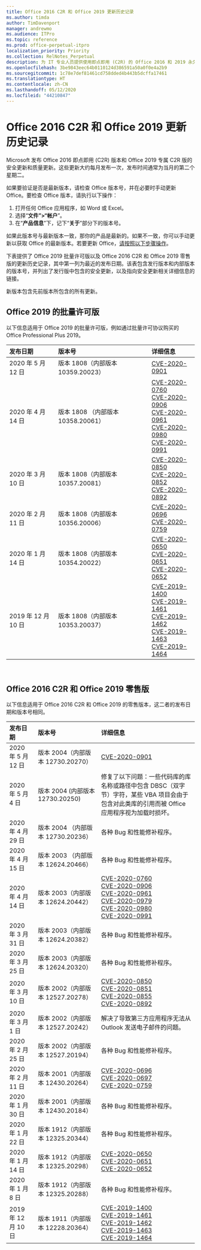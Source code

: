 ```yaml
---
title: Office 2016 C2R 和 Office 2019 更新历史记录
ms.author: timda
author: TimDavenport
manager: andrewmo
ms.audience: ITPro
ms.topic: reference
ms.prod: office-perpetual-itpro
localization_priority: Priority
ms.collection: RelNotes_Perpetual
description: 为 IT 专业人员提供使用即点即用 (C2R) 的 Office 2016 和 2019 永久版本的更新历史记录
ms.openlocfilehash: 3be9843eec64b0110124d386591a50a0f0e4a2b9
ms.sourcegitcommit: 1c78e7def81461cd758dded4b443b5dcffa17461
ms.translationtype: HT
ms.contentlocale: zh-CN
ms.lasthandoff: 05/12/2020
ms.locfileid: "44210847"
---
```

# <a name="update-history-for-office-2016-c2r-and-office-2019"></a>Office 2016 C2R 和 Office 2019 更新历史记录

Microsoft 发布 Office 2016 即点即用 (C2R) 版本和 Office 2019 专属 C2R 版的安全更新和质量更新。这些更新大约每月发布一次，发布时间通常为当月的第二个星期二。

如果要验证是否是最新版本，请检查 Office 版本号，并在必要时手动更新 Office。要检查 Office 版本，请执行以下操作：

  1.    打开任何 Office 应用程序，如 Word 或 Excel。
  2.    选择“**文件”>“帐户**”。
  3.    在“**产品信息**”下，记下“**关于**”部分下的版本号。

如果此版本号与最新版本一致，那你的产品是最新的。如果不一致，你可以手动更新以获取 Office 的最新版本。若要更新 Office，[请按照以下步骤操作](https://support.office.com/article/2ab296f3-7f03-43a2-8e50-46de917611c5)。


下表提供了 Office 2019 批量许可版以及 Office 2016 C2R 和 Office 2019 零售版的更新历史记录，其中第一列为最近的发布日期。该表包含发行版本和内部版本的版本号，并列出了发行版中包含的安全更新，以及指向安全更新相关详细信息的链接。

新版本包含先前版本所包含的所有更新。

## <a name="volume-licensed-versions-of-office-2019"></a>Office 2019 的批量许可版
以下信息适用于 Office 2019 的批量许可版，例如通过批量许可协议购买的 Office Professional Plus 2019。

|**发布日期**|**版本号**|**详细信息**|
|:-----|:-----|:-----|
|2020 年 5 月12 日   |版本 1808（内部版本 10359.20023）  |[CVE-2020-0901](https://portal.msrc.microsoft.com/zh-CN/security-guidance/advisory/CVE-2020-0901) <br/> |
|2020 年 4 月 14 日   |版本 1808 （内部版本 10358.20061）  |[CVE-2020-0760](https://portal.msrc.microsoft.com/zh-CN/security-guidance/advisory/CVE-2020-0760) <br/> [CVE-2020-0906](https://portal.msrc.microsoft.com/zh-CN/security-guidance/advisory/CVE-2020-0906) <br/> [CVE-2020-0961](https://portal.msrc.microsoft.com/zh-CN/security-guidance/advisory/CVE-2020-0961) <br/> [CVE-2020-0980](https://portal.msrc.microsoft.com/zh-CN/security-guidance/advisory/CVE-2020-0980) <br/>[CVE-2020-0991](https://portal.msrc.microsoft.com/zh-CN/security-guidance/advisory/CVE-2020-0991) <br/> |
|2020 年 3 月 10 日   |版本 1808（内部版本 10357.20081）  |[CVE-2020-0850](https://portal.msrc.microsoft.com/zh-CN/security-guidance/advisory/CVE-2020-0850) <br/> [CVE-2020-0852](https://portal.msrc.microsoft.com/zh-CN/security-guidance/advisory/CVE-2020-0852) <br/> [CVE-2020-0892](https://portal.msrc.microsoft.com/zh-CN/security-guidance/advisory/CVE-2020-0892) <br/>  |
|2020 年 2 月 11 日   |版本 1808（内部版本 10356.20006）  |[CVE-2020-0696](https://portal.msrc.microsoft.com/zh-CN/security-guidance/advisory/CVE-2020-0696) <br/> [CVE-2020-0759](https://portal.msrc.microsoft.com/zh-CN/security-guidance/advisory/CVE-2020-0759) <br/>  |
|2020 年 1 月 14 日   |版本 1808（内部版本 10354.20022）  |[CVE-2020-0650](https://portal.msrc.microsoft.com/zh-CN/security-guidance/advisory/CVE-2020-0650) <br/> [CVE-2020-0651](https://portal.msrc.microsoft.com/zh-CN/security-guidance/advisory/CVE-2020-0651) <br/> [CVE-2020-0652](https://portal.msrc.microsoft.com/zh-CN/security-guidance/advisory/CVE-2020-0652) <br/>  |
|2019 年 12 月 10 日   |版本 1808（内部版本 10353.20037）  |[CVE-2019-1400](https://portal.msrc.microsoft.com/zh-CN/security-guidance/advisory/CVE-2019-1400) <br/> [CVE-2019-1461](https://portal.msrc.microsoft.com/zh-CN/security-guidance/advisory/CVE-2019-1461) <br/> [CVE-2019-1462](https://portal.msrc.microsoft.com/zh-CN/security-guidance/advisory/CVE-2019-1462) <br/> [CVE-2019-1463](https://portal.msrc.microsoft.com/zh-CN/security-guidance/advisory/CVE-2019-1463) <br/> [CVE-2019-1464](https://portal.msrc.microsoft.com/zh-CN/security-guidance/advisory/CVE-2019-1464) <br/> |










<br/>

## <a name="retail-versions-of-office-2016-c2r-and-office-2019"></a>Office 2016 C2R 和 Office 2019 零售版
以下信息适用于 Office 2016 C2R 和 Office 2019 的零售版本，这二者的发布日期和版本号相同。

|**发布日期**|**版本号**|**详细信息**|
|:-----|:-----|:-----|
|2020 年 5 月12 日|版本 2004（内部版本 12730.20270）  |[CVE-2020-0901](https://portal.msrc.microsoft.com/zh-CN/security-guidance/advisory/CVE-2020-0901)  <br/>  |
|2020 年 5 月 4 日|版本 2004 (内部版本 12730.20250)  |修复了以下问题：一些代码库的库名称或路径中包含 DBSC（双字节）字符，某些 VBA 项目会由于包含对此类库的引用而被 Office 应用程序视为加载时损坏。 <br/>  |
|2020 年 4 月 29 日|版本 2004 （内部版本 12730.20236）  |各种 Bug 和性能修补程序。 <br/>  |
|2020 年 4 月 15 日|版本 2003 （内部版本 12624.20466）  |各种 Bug 和性能修补程序。 <br/>  |
|2020 年 4 月 14 日|版本 2003（内部版本 12624.20442）  |[CVE-2020-0760](https://portal.msrc.microsoft.com/zh-CN/security-guidance/advisory/CVE-2020-0760) <br/> [CVE-2020-0906](https://portal.msrc.microsoft.com/zh-CN/security-guidance/advisory/CVE-2020-0906) <br/> [CVE-2020-0961](https://portal.msrc.microsoft.com/zh-CN/security-guidance/advisory/CVE-2020-0961) <br/> [CVE-2020-0979](https://portal.msrc.microsoft.com/zh-CN/security-guidance/advisory/CVE-2020-0979) <br/> [CVE-2020-0980](https://portal.msrc.microsoft.com/zh-CN/security-guidance/advisory/CVE-2020-0980) <br/>[CVE-2020-0991](https://portal.msrc.microsoft.com/zh-CN/security-guidance/advisory/CVE-2020-0991) <br/> |
|2020 年 3 月 31 日|版本 2003（内部版本 12624.20382）  |各种 Bug 和性能修补程序。 <br/>  |
|2020 年 3 月25 日|版本 2003（内部版本 12624.20320）  |各种 Bug 和性能修补程序。 <br/>  |
|2020 年 3 月 10 日|版本 2002（内部版本 12527.20278）  |[CVE-2020-0850](https://portal.msrc.microsoft.com/zh-CN/security-guidance/advisory/CVE-2020-0850) <br/> [CVE-2020-0851](https://portal.msrc.microsoft.com/zh-CN/security-guidance/advisory/CVE-2020-0851) <br/> [CVE-2020-0855](https://portal.msrc.microsoft.com/zh-CN/security-guidance/advisory/CVE-2020-0855) <br/> [CVE-2020-0892](https://portal.msrc.microsoft.com/zh-CN/security-guidance/advisory/CVE-2020-0892) <br/>  |
|2020 年 3 月 1 日   |版本 2002（内部版本 12527.20242）  |解决了导致第三方应用程序无法从 Outlook 发送电子邮件的问题。 <br/>  |
|2020 年 2 月 25 日   |版本 2002（内部版本 12527.20194）  |各种 Bug 和性能修补程序。 <br/>  |
|2020 年 2 月 11 日   |版本 2001（内部版本 12430.20264）  |[CVE-2020-0696](https://portal.msrc.microsoft.com/zh-CN/security-guidance/advisory/CVE-2020-0696) <br/> [CVE-2020-0697](https://portal.msrc.microsoft.com/zh-CN/security-guidance/advisory/CVE-2020-0697) <br/> [CVE-2020-0759](https://portal.msrc.microsoft.com/zh-CN/security-guidance/advisory/CVE-2020-0759) <br/>  |
|2020 年 1 月 30 日   |版本 2001（内部版本 12430.20184）  |各种 Bug 和性能修补程序。 <br/>  |
|2020 年 1 月 22 日   |版本 1912（内部版本 12325.20344）  |各种 Bug 和性能修补程序。 <br/>  |
|2020 年 1 月 14 日   |版本 1912（内部版本 12325.20298）  |[CVE-2020-0650](https://portal.msrc.microsoft.com/zh-CN/security-guidance/advisory/CVE-2020-0650) <br/> [CVE-2020-0651](https://portal.msrc.microsoft.com/zh-CN/security-guidance/advisory/CVE-2020-0651) <br/> [CVE-2020-0652](https://portal.msrc.microsoft.com/zh-CN/security-guidance/advisory/CVE-2020-0652) <br/>  |
|2020 年 1 月 8 日   |版本 1912（内部版本 12325.20288）  |各种 Bug 和性能修补程序。 <br/>  |
|2019 年 12 月 10 日   |版本 1911（内部版本 12228.20364）  |[CVE-2019-1400](https://portal.msrc.microsoft.com/zh-CN/security-guidance/advisory/CVE-2019-1400) <br/> [CVE-2019-1461](https://portal.msrc.microsoft.com/zh-CN/security-guidance/advisory/CVE-2019-1461) <br/> [CVE-2019-1462](https://portal.msrc.microsoft.com/zh-CN/security-guidance/advisory/CVE-2019-1462) <br/> [CVE-2019-1463](https://portal.msrc.microsoft.com/zh-CN/security-guidance/advisory/CVE-2019-1463) <br/> [CVE-2019-1464](https://portal.msrc.microsoft.com/zh-CN/security-guidance/advisory/CVE-2019-1464) <br/> |








